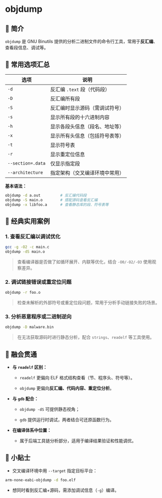 # objdump

## 📌 简介

`objdump` 是 GNU Binutils 提供的分析二进制文件的命令行工具，常用于**反汇编**、查看段信息、调试等。

## 🔧 常用选项汇总

|选项|说明|
|---|---|
|`-d`|反汇编 `.text` 段（代码段）|
|`-D`|反汇编所有段|
|`-S`|反汇编时显示源码（需调试符号）|
|`-s`|显示所有段的十六进制内容|
|`-h`|显示各段头信息（段名、地址等）|
|`-x`|显示所有头信息（包括符号表等）|
|`-t`|显示符号表|
|`-r`|显示重定位信息|
|`--section=.data`|仅显示指定段|
|`--architecture`|指定架构（交叉编译环境中常用）|

**基本语法：**

```bash
objdump -d a.out         # 反汇编代码段
objdump -S main.o        # 搭配源码查看反汇编
objdump -x libfoo.a      # 查看静态库的段、符号表等
```

## 🎯 经典实用案例

### 1. **查看反汇编以调试优化**

```bash
gcc -g -O2 -c main.c
objdump -dS main.o
```

> 查看编译器是否做了如循环展开、内联等优化，结合 `-O0/-O2/-O3` 使用观察差异。

### 2. **调试链接错误或重定位问题**

```bash
objdump -r foo.o
```

> 检查未解析的外部符号或重定位段问题，常用于分析手动链接失败的场景。

### 3. **分析恶意程序或二进制逆向**

```bash
objdump -D malware.bin
```

> 在无法获取源码时进行静态分析，配合 `strings`、`readelf` 等工具使用。

## 🔗 融会贯通

- **与 `readelf` 区别：**
    
    - `readelf` 更偏向 ELF 格式结构查看（节、程序头、符号等）。
        
    - `objdump` 更偏向**反汇编、代码内容、重定位分析**。
        
- **与 `gdb` 配合：**
    
    - `objdump -dS` 可提供静态视角；
        
    - `gdb` 提供运行时调试，两者结合可还原函数行为。
        
- **在编译体系中位置：**
    
    - 属于后端工具链分析部分，适用于编译结果验证和性能调优。
        

## 🧠 小贴士

- 交叉编译环境中用 `--target` 指定目标平台：
    

```bash
arm-none-eabi-objdump -d foo.elf
```

- 想同时看到反汇编+源码，需添加调试信息（`-g`）编译。
    